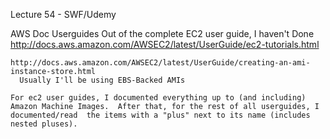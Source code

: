 Lecture 54 - SWF/Udemy



AWS Doc Userguides
  Out of the complete EC2 user guide, I haven't Done
    http://docs.aws.amazon.com/AWSEC2/latest/UserGuide/ec2-tutorials.html
    
    http://docs.aws.amazon.com/AWSEC2/latest/UserGuide/creating-an-ami-instance-store.html
      Usually I'll be using EBS-Backed AMIs

    For ec2 user guides, I documented everything up to (and including) Amazon Machine Images.  After that, for the rest of all userguides, I documented/read  the items with a "plus" next to its name (includes nested pluses). 